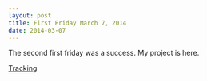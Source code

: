 ```yaml
---
layout: post
title: First Friday March 7, 2014
date: 2014-03-07
---
```


The second first friday was a success.  My project is here.

<a href='https://github.com/progrn/tracking'>Tracking</a>